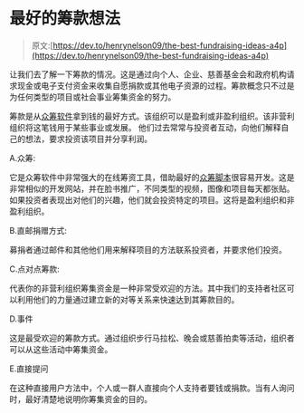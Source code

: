 # 最好的筹款想法

> 原文:[https://dev.to/henrynelson09/the-best-fundraising-ideas-a4p](https://dev.to/henrynelson09/the-best-fundraising-ideas-a4p)

让我们去了解一下筹款的情况。这是通过向个人、企业、慈善基金会和政府机构请求现金或电子支付资金来收集自愿捐款或其他电子资源的过程。筹款概念只不过是为任何类型的项目或社会事业筹集资金的努力。

筹款是从[众筹软件](https://www.logicspice.com/crowdfunding-script)拿到钱的最好方式。该组织可以是盈利或非盈利组织。该非营利组织将这笔钱用于某些事业或发展。
他们过去常常与投资者互动，向他们解释自己的想法，要求投资该项目并分享利润。

A.众筹:

它是众筹软件中非常强大的在线筹资工具，借助最好的[众筹脚本](https://www.logicspice.com/crowdfunding-script)很容易开发。这是非常相似的开发网站，并在脸书推广，不同类型的视频，图像和项目每天都张贴。如果投资者表现出对他们的兴趣，他们就会投资特定的项目。这将是盈利组织和非盈利组织。

B.直邮捐赠方式:

募捐者通过邮件和其他他们用来解释项目的方法联系投资者，并要求他们投资。

C.点对点筹款:

代表你的非营利组织筹集资金是一种非常受欢迎的方法。其中我们的支持者社区可以利用他们的力量通过建立新的对等关系来快速达到其筹款目的。

D.事件

这是最受欢迎的筹款方式。通过组织步行马拉松、晚会或慈善拍卖等活动，组织者可以从这些活动中筹集资金。

E.直接提问

在这种直接用户方法中，个人或一群人直接向个人支持者要钱或捐款。当有人询问时，最好清楚地说明你筹集资金的目的。